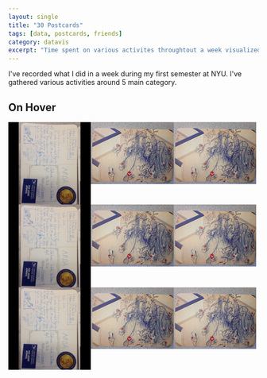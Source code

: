 ```yaml
---
layout: single
title: "30 Postcards"
tags: [data, postcards, friends]
category: datavis
excerpt: "Time spent on various activites throughtout a week visualized with a hierarchical pie chart"
---
```


I've recorded what I did in a week during my first semester at NYU. I've gathered various activities around 5 main category.

<style>
.card {
  position: relative;
  float: left;
  padding-bottom: 33%;
  width: 33%;
  text-align: center;
}
.card__front,
.card__back {
  position: absolute;
  top: 0;
  left: 0;
  width: 100%;
  height: 100%;
  overflow:hidden;
}

.card__front,
.card__back {
  -webkit-backface-visibility: hidden;
          backface-visibility: hidden;
  -webkit-transition: -webkit-transform 0.3s;
          transition: transform 0.3s;
}

.card__front {
}

.card__back {
  -webkit-transform: rotateY(-180deg);
          transform: rotateY(-180deg);
}
.card.effect__hover:hover .card__front {
  -webkit-transform: rotateY(-180deg);
          transform: rotateY(-180deg);
}

.card.effect__hover:hover .card__back {
  -webkit-transform: rotateY(0);
          transform: rotateY(0);
}
</style>

<div class="section">
  <h2 class="section__title">On Hover</h2>
  <div class="section__content clearfix">
    <div class="card effect__hover">
      <div class="card__front">
        <img src="/assets/images/30postcards/arda2.png"/>
      </div>
      <div class="card__back">
        <img src="/assets/images/30postcards/arda3.jpg"/>
      </div>
    </div>
    <div class="card effect__hover">
      <div class="card__front">
      <img src="/assets/images/30postcards/ayberk2.jpg"/>
      </div>
      <div class="card__back">
      <img src="/assets/images/30postcards/ayberk3.jpg"/>
      </div>
    </div>
    <div class="card effect__hover">
      <div class="card__front">
      <img src="/assets/images/30postcards/ayberk2.jpg"/>
      </div>
      <div class="card__back">
      <img src="/assets/images/30postcards/ayberk3.jpg"/>
      </div>
    </div>
  </div>
</div>

<div class="section">
  <div class="section__content clearfix">
    <div class="card effect__hover">
      <div class="card__front">
        <img src="/assets/images/30postcards/arda2.png"/>
      </div>
      <div class="card__back">
        <img src="/assets/images/30postcards/arda3.jpg"/>
      </div>
    </div>
    <div class="card effect__hover">
      <div class="card__front">
      <img src="/assets/images/30postcards/ayberk2.jpg"/>
      </div>
      <div class="card__back">
      <img src="/assets/images/30postcards/ayberk3.jpg"/>
      </div>
    </div>
    <div class="card effect__hover">
      <div class="card__front">
      <img src="/assets/images/30postcards/ayberk2.jpg"/>
      </div>
      <div class="card__back">
      <img src="/assets/images/30postcards/ayberk3.jpg"/>
      </div>
    </div>
    <div class="card effect__hover">
      <div class="card__front">
        <img src="/assets/images/30postcards/arda2.png"/>
      </div>
      <div class="card__back">
        <img src="/assets/images/30postcards/arda3.jpg"/>
      </div>
    </div>
    <div class="card effect__hover">
      <div class="card__front">
      <img src="/assets/images/30postcards/ayberk2.jpg"/>
      </div>
      <div class="card__back">
      <img src="/assets/images/30postcards/ayberk3.jpg"/>
      </div>
    </div>
    <div class="card effect__hover">
      <div class="card__front">
      <img src="/assets/images/30postcards/ayberk2.jpg"/>
      </div>
      <div class="card__back">
      <img src="/assets/images/30postcards/ayberk3.jpg"/>
      </div>
    </div>
  </div>
</div>
